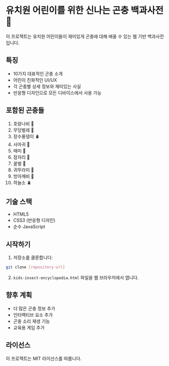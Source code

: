 # 유치원 어린이를 위한 신나는 곤충 백과사전 🐞

이 프로젝트는 유치원 어린이들이 재미있게 곤충에 대해 배울 수 있는 웹 기반 백과사전입니다.

## 특징

- 10가지 대표적인 곤충 소개
- 어린이 친화적인 UI/UX
- 각 곤충별 상세 정보와 재미있는 사실
- 반응형 디자인으로 모든 디바이스에서 사용 가능

## 포함된 곤충들

1. 호랑나비 🦋
2. 무당벌레 🐞
3. 장수풍뎅이 🪲
4. 사마귀 🦗
5. 매미 🎵
6. 잠자리 🦋
7. 꿀벌 🐝
8. 귀뚜라미 🦗
9. 방아깨비 🦗
10. 하늘소 🪲

## 기술 스택

- HTML5
- CSS3 (반응형 디자인)
- 순수 JavaScript

## 시작하기

1. 저장소를 클론합니다:
```bash
git clone [repository-url]
```

2. `kids-insect-encyclopedia.html` 파일을 웹 브라우저에서 엽니다.

## 향후 계획

- 더 많은 곤충 정보 추가
- 인터랙티브 요소 추가
- 곤충 소리 재생 기능
- 교육용 게임 추가

## 라이선스

이 프로젝트는 MIT 라이선스를 따릅니다. 